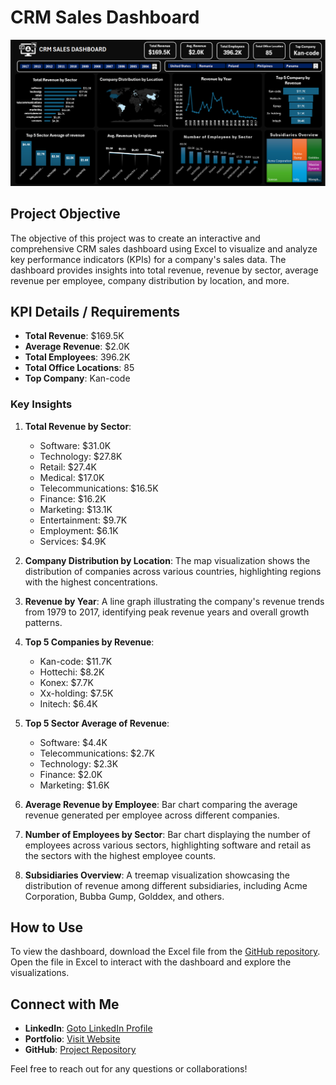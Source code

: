 
# CRM Sales Dashboard

![Image](https://github.com/AniruddhaDas1/Data_Analyst_Projects/blob/main/Excel%20Dashboard%20Portfolio%20Projects/CRM%20Sales%20Dashboard%20Projects/CRM%20Sales%20Dashboard%20Image.PNG)

## Project Objective
The objective of this project was to create an interactive and comprehensive CRM sales dashboard using Excel to visualize and analyze key performance indicators (KPIs) for a company's sales data. The dashboard provides insights into total revenue, revenue by sector, average revenue per employee, company distribution by location, and more.

## KPI Details / Requirements
- **Total Revenue**: $169.5K
- **Average Revenue**: $2.0K
- **Total Employees**: 396.2K
- **Total Office Locations**: 85
- **Top Company**: Kan-code

### Key Insights
1. **Total Revenue by Sector**:
   - Software: $31.0K
   - Technology: $27.8K
   - Retail: $27.4K
   - Medical: $17.0K
   - Telecommunications: $16.5K
   - Finance: $16.2K
   - Marketing: $13.1K
   - Entertainment: $9.7K
   - Employment: $6.1K
   - Services: $4.9K

2. **Company Distribution by Location**: The map visualization shows the distribution of companies across various countries, highlighting regions with the highest concentrations.

3. **Revenue by Year**: A line graph illustrating the company's revenue trends from 1979 to 2017, identifying peak revenue years and overall growth patterns.

4. **Top 5 Companies by Revenue**:
   - Kan-code: $11.7K
   - Hottechi: $8.2K
   - Konex: $7.7K
   - Xx-holding: $7.5K
   - Initech: $6.4K

5. **Top 5 Sector Average of Revenue**:
   - Software: $4.4K
   - Telecommunications: $2.7K
   - Technology: $2.3K
   - Finance: $2.0K
   - Marketing: $1.6K

6. **Average Revenue by Employee**: Bar chart comparing the average revenue generated per employee across different companies.

7. **Number of Employees by Sector**: Bar chart displaying the number of employees across various sectors, highlighting software and retail as the sectors with the highest employee counts.

8. **Subsidiaries Overview**: A treemap visualization showcasing the distribution of revenue among different subsidiaries, including Acme Corporation, Bubba Gump, Golddex, and others.

## How to Use
To view the dashboard, download the Excel file from the [GitHub repository](https://github.com/AniruddhaDas1/Data_Analyst_Projects/tree/main/Excel%20Dashboard%20Portfolio%20Projects/CRM%20Sales%20Dashboard%20Projects). Open the file in Excel to interact with the dashboard and explore the visualizations.

## Connect with Me
- **LinkedIn**: [Goto LinkedIn Profile](https://www.linkedin.com/in/aniruddha1/)
- **Portfolio**: [Visit Website](https://linktr.ee/aniruddha_das)
- **GitHub**: [Project Repository](https://github.com/AniruddhaDas1)

Feel free to reach out for any questions or collaborations!
